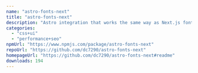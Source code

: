 ```yaml
---
name: "astro-fonts-next"
title: "astro-fonts-next"
description: "Astro integration that works the same way as Next.js font optimization."
categories:
  - "css+ui"
  - "performance+seo"
npmUrl: "https://www.npmjs.com/package/astro-fonts-next"
repoUrl: "https://github.com/dc7290/astro-fonts-next"
homepageUrl: "https://github.com/dc7290/astro-fonts-next#readme"
downloads: 194
---
```

